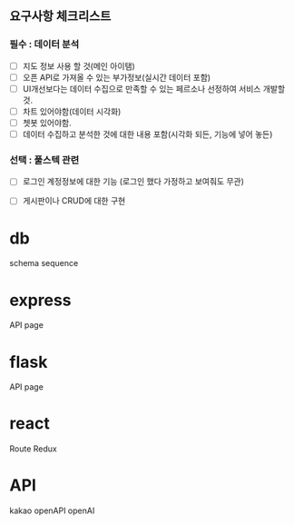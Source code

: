 ## 요구사항 체크리스트
### 필수 : 데이터 분석
- [ ] 지도 정보 사용 할 것(메인 아이탬)
- [ ] 오픈 API로 가져올 수 있는 부가정보(실시간 데이터 포함)
- [ ] UI개선보다는 데이터 수집으로 만족할 수 있는 페르소나 선정하여 서비스 개발할 것.
- [ ] 차트 있어야함(데이터 시각화)
- [ ] 쳇봇 있어야함.
- [ ] 데이터 수집하고 분석한 것에 대한 내용 포함(시각화 되든, 기능에 넣어 놓든)

### 선택 : 풀스텍 관련
- [ ] 로그인 계정정보에 대한 기능 (로그인 했다 가정하고 보여줘도 무관)
- [ ] 게시판이나 CRUD에 대한 구현


# db
schema 
sequence

# express
API
page

# flask
API
page

# react 
Route
Redux

# API
kakao
openAPI
openAI